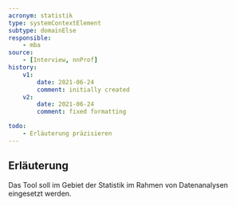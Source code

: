 ```yaml
---
acronym: statistik
type: systemContextElement
subtype: domainElse
responsible:
    - mba
source:
    - [Interview, nnProf]
history:
    v1:
        date: 2021-06-24
        comment: initially created
    v2:
        date: 2021-06-24
        comment: fixed formatting

todo: 
    - Erläuterung präzisieren
---
```


## Erläuterung
Das Tool soll im Gebiet der Statistik im Rahmen von Datenanalysen eingesetzt werden.
